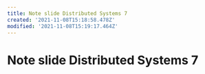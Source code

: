 ```yaml
---
title: Note slide Distributed Systems 7
created: '2021-11-08T15:18:58.478Z'
modified: '2021-11-08T15:19:17.464Z'
---
```


# Note slide Distributed Systems 7
